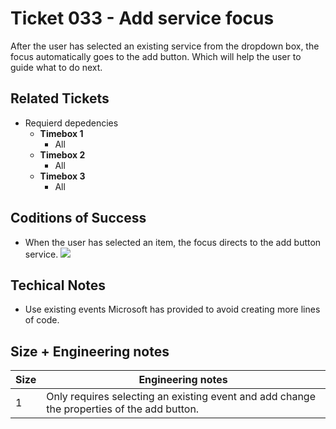 Ticket 033 - Add service focus
=======================
After the user has selected an existing service from the dropdown box, the focus automatically goes to the add button. Which will help the user to guide what to do next. 


Related Tickets
---------------

* Requierd depedencies
    * **Timebox 1**
        * All
    * **Timebox 2**
        * All
    * **Timebox 3**
        * All
        
Coditions of Success
--------------------
* When the user has selected an item, the focus directs to the add button service. 
![](https://i.imgur.com/ywaJy4t.png)


Techical Notes
--------------
 * Use existing events Microsoft has provided to avoid creating more lines of code.

Size + Engineering notes
----------------------
| Size | Engineering notes | 
| -------- | -------- |
| 1  | Only requires selecting an existing event and add change the properties of the add button.  | 
